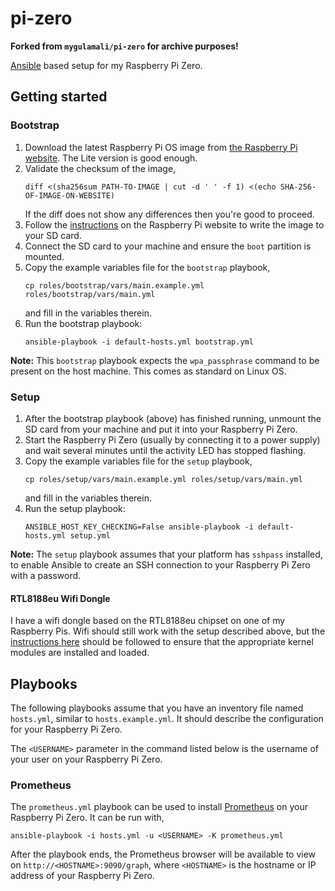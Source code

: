 # pi-zero

**Forked from `mygulamali/pi-zero` for archive purposes!**

[Ansible][ansible] based setup for my Raspberry Pi Zero.

## Getting started

### Bootstrap

1. Download the latest Raspberry Pi OS image from [the Raspberry Pi
   website][pi-images]. The Lite version is good enough.
1. Validate the checksum of the image,
   ```shell
   diff <(sha256sum PATH-TO-IMAGE | cut -d ' ' -f 1) <(echo SHA-256-OF-IMAGE-ON-WEBSITE)
   ```
   If the diff does not show any differences then you're good to proceed.
1. Follow the [instructions][pi-doc] on the Raspberry Pi website to write the
   image to your SD card.
1. Connect the SD card to your machine and ensure the `boot` partition is mounted.
1. Copy the example variables file for the `bootstrap` playbook,
   ```shell
   cp roles/bootstrap/vars/main.example.yml roles/bootstrap/vars/main.yml
   ```
   and fill in the variables therein.
1. Run the bootstrap playbook:
   ```shell
   ansible-playbook -i default-hosts.yml bootstrap.yml
   ```

**Note:** This `bootstrap` playbook expects the `wpa_passphrase` command to be
present on the host machine. This comes as standard on Linux OS.

### Setup

1. After the bootstrap playbook (above) has finished running, unmount the SD
   card from your machine and put it into your Raspberry Pi Zero.
1. Start the Raspberry Pi Zero (usually by connecting it to a power supply) and
   wait several minutes until the activity LED has stopped flashing.
1. Copy the example variables file for the `setup` playbook,
   ```shell
   cp roles/setup/vars/main.example.yml roles/setup/vars/main.yml
   ```
   and fill in the variables therein.
1. Run the setup playbook:
   ```shell
   ANSIBLE_HOST_KEY_CHECKING=False ansible-playbook -i default-hosts.yml setup.yml
   ```

**Note:** The `setup` playbook assumes that your platform has `sshpass`
installed, to enable Ansible to create an SSH connection to your Raspberry Pi
Zero with a password.

#### RTL8188eu Wifi Dongle

I have a wifi dongle based on the RTL8188eu chipset on one of my Raspberry Pis.
Wifi should still work with the setup described above, but the [instructions
here](https://zsiti.eu/wifi-rtl8188eu-raspberry-pi-zero/) should be followed to
ensure that the appropriate kernel modules are installed and loaded.

## Playbooks

The following playbooks assume that you have an inventory file named
`hosts.yml`, similar to `hosts.example.yml`. It should describe the
configuration for your Raspberry Pi Zero.

The `<USERNAME>` parameter in the command listed below is the username of your
user on your Raspberry Pi Zero.

### Prometheus

The `prometheus.yml` playbook can be used to install [Prometheus][prometheus]
on your Raspberry Pi Zero. It can be run with,

    ansible-playbook -i hosts.yml -u <USERNAME> -K prometheus.yml

After the playbook ends, the Prometheus browser will be available to view on
`http://<HOSTNAME>:9090/graph`, where `<HOSTNAME>` is the hostname or IP address
of your Raspberry Pi Zero.

[ansible]: https://www.ansible.com/
[pi-images]: https://www.raspberrypi.org/downloads/raspberry-pi-os/
[pi-doc]: https://www.raspberrypi.org/documentation/installation/installing-images/README.md
[prometheus]: https://prometheus.io/
